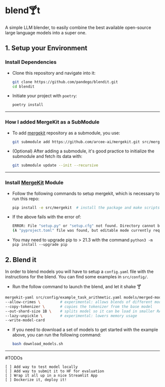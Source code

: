 # blend🍸t
A simple LLM blender, to easily combine the best available open-source large language models into a super one.

## 1. Setup your Environment
### Install Dependencies
- Clone this repository and navigate into it:
    ```bash
    git clone https://github.com/pandego/blendit.git
    cd blendit
    ```

- Initiate your project with `poetry`:
    ```bash
    poetry install
    ```

---
### How I added MergeKit as a SubModule
- To add [mergekit](https://github.com/arcee-ai/mergekit) repository as a submodule, you use:
    ```bash
    git submodule add https://github.com/arcee-ai/mergekit.git src/mergekit/
    ```
- (Optional) After adding a submodule, it's good practice to initialize the submodule and fetch its data with:
    ```bash
    git submodule update --init --recursive
    ```
---

### Install [MergeKit](https://github.com/cg123/mergekit) Module
- Follow the following commands to setup mergekit, which is necessary to run this repo:
    ```bash
    pip install -e src/mergekit  # install the package and make scripts available
    ```

- If the above fails with the error of:
    ```bash
    ERROR: File "setup.py" or "setup.cfg" not found. Directory cannot be installed in editable mode:
    (A "pyproject.toml" file was found, but editable mode currently requires a setuptools-based build.)
    ```

- You may need to upgrade pip to > 21.3 with the command `python3 -m pip install --upgrade pip`


## 2. Blend it
In order to blend models you will have to setup a `config.yaml` file with the instructions for the blend. You can find some examples in `src/config/`.

- Run the follow command to launch the blend, and let it shake 🍸

```bash
mergekit-yaml src/config/example_task_arithmetic.yaml models/merged-models/my-first-blend \
--allow-crimes \         # experimental: allows blends of different model architectures
--copy-tokenizer \       # copies the tokenizer from the base model
--out-shard-size 1B \    # splits model so it can be load in smaller RAMs
--lazy-unpickle \        # experimental: lowers memory usage
--write-model-card
```

- If you need to download a set of models to get started with the example above, you can run the following command:
    ```bash
    bash download_models.sh
    ```

---

#TODOs

    [ ] Add way to test model locally
    [ ] Add way to submit it to HF for evaluation
    [ ] Wrap it all up in a nice Streamlit App 
    [ ] Dockerize it, deploy it!